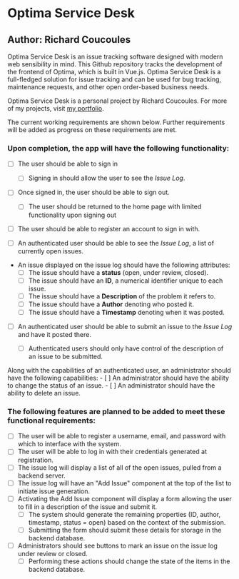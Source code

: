 # Optima Service Desk
## Author: Richard Coucoules

Optima Service Desk is an issue tracking software designed with modern web sensibility in mind.
This Github repository tracks the development of the frontend of Optima, which is built in Vue.js.
Optima Service Desk is a full-fledged solution for issue tracking and can be used for bug tracking,
maintenance requests, and other open order-based business needs.

Optima Service Desk is a personal project by Richard Coucoules. 
For more of my projects, visit [my portfolio](https://www.racoucoules.com/).

The current working requirements are shown below. Further requirements will be added as progress on these
requirements are met.

### Upon completion, the app will have the following functionality:
  - [ ] The user should be able to sign in
    - [ ] Signing in should allow the user to see the *Issue Log*.
  - [ ] Once signed in, the user should be able to sign out.
    - [ ] The user should be returned to the home page with limited functionality upon signing out
  - [ ] The user should be able to register an account to sign in with.
  
  - [ ] An authenticated user should be able to see the *Issue Log*, a list of currently open issues.
  - An issue displayed on the issue log should have the following attributes:
    - [ ] The issue should have a **status** (open, under review, closed).
    - [ ] The issue should have an **ID**, a numerical identifier unique to each issue.
    - [ ] The issue should have a **Description** of the problem it refers to.
    - [ ] The issue should have a **Author** denoting who posted it.
    - [ ] The issue should have a **Timestamp** denoting when it was posted.
  - [ ] An authenticated user should be able to submit an issue to the *Issue Log* and have it posted there.
    - [ ] Authenticated users should only have control of the description of an issue to be submitted.

  
  Along with the capabilities of an authenticated user, an administrator should have the following capabilities:
    - [ ] An administrator should have the ability to change the status of an issue.
    - [ ] An administrator should have the ability to delete an issue. 

### The following features are planned to be added to meet these functional requirements:
  - [ ] The user will be able to register a username, email, and password with which to interface with the system.
  - [ ] The user will be able to log in with their credentials generated at registration.
  - [ ] The issue log will display a list of all of the open issues, pulled from a backend server.
  - [ ] The issue log will have an "Add Issue" component at the top of the list to initiate issue generation.
  - [ ] Activating the Add Issue component will display a form allowing the user to fill in a description of the issue and submit it.
    - [ ] The system should generate the remaining properties (ID, author, timestamp, status = open) based on the context of the submission.
    - [ ] Submitting the form should submit these details for storage in the backend database.
  
  - [ ] Administrators should see buttons to mark an issue on the issue log under review or closed.
    - [ ] Performing these actions should change the state of the items in the backend database.
